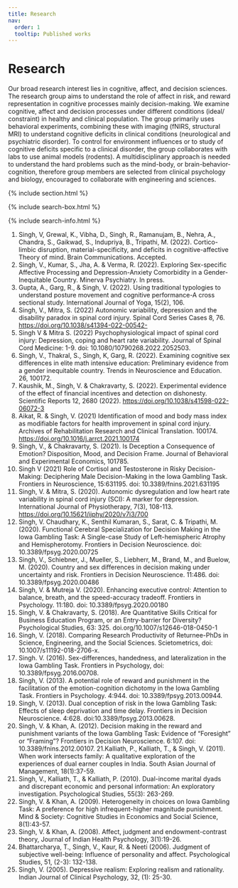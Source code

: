 ```yaml
---
title: Research
nav:
  order: 1
  tooltip: Published works
---
```


# <i class="fas fa-microscope"></i>Research

Our broad research interest lies in cognitive, affect, and decision
sciences. The research group aims to understand the role of affect in
risk, and reward representation in cognitive processes mainly
decision-making. We examine cognitive, affect and decision processes under
different conditions (ideal/ constraint) in healthy and clinical
population. The group primarily uses behavioral experiments, combining
these with imaging (fNIRS, structural MRI) to understand cognitive
deficits in clinical conditions (neurological and psychiatric disorder).
To control for environment influences or to study of cognitive deficits
specific to a clinical disorder, the group collaborates with labs to use
animal models (rodents). A multidisciplinary approach is needed to
understand the hard problems such as the mind-body, or
brain-behavior-cognition, therefore group members are selected from
clinical psychology and biology, encouraged to collaborate with
engineering and sciences.

{% include section.html %}

{% include search-box.html %}

{% include search-info.html %}

1. Singh, V, Grewal, K., Vibha, D., Singh, R., Ramanujam, B., Nehra, A., Chandra, S., Gaikwad, S., Indupriya, B., Tripathi, M. (2022). Cortico-limbic disruption, material-specificity, and deficits in cognitive-affective Theory of mind. Brain Communications. Accepted. 
2. Singh, V., Kumar, S., Jha, A. & Verma, R. (2022). Exploring Sex-specific Affective Processing and Depression-Anxiety Comorbidity in a Gender-Inequitable Country. Minerva Psychiatry. In press. 
3. Gupta, A., Garg, R., & Singh, V. (2022). Using traditional typologies to understand posture movement and cognitive performance-A cross sectional study. International Journal of Yoga, 15(2), 106.
4. Singh, V., Mitra, S. (2022) Autonomic variability, depression and the disability paradox in spinal cord injury. Spinal Cord Series Cases 8, 76. https://doi.org/10.1038/s41394-022-00542-
5. Singh V & Mitra S. (2022) Psychophysiological impact of spinal cord injury: Depression, coping and heart rate variability. Journal of Spinal Cord Medicine: 1-9. doi: 10.1080/10790268.2022.2052503.
6. Singh, V., Thakral, S., Singh, K, Garg, R. (2022). Examining cognitive sex differences in elite math intensive education: Preliminary evidence from a gender inequitable country. Trends in Neuroscience and Education. 26, 100172.
7. Kaushik, M., Singh, V. & Chakravarty, S. (2022). Experimental evidence of the effect of financial incentives and detection on dishonesty. Scientific Reports 12, 2680 (2022). https://doi.org/10.1038/s41598-022-06072-3
8. Aikat, R. & Singh, V. (2021) Identification of mood and body mass index as modifiable factors for health improvement in spinal cord injury. Archives of Rehabilitation Research and Clinical Translation. 100174. https://doi.org/10.1016/j.arrct.2021.100174
9. Singh, V., & Chakravarty, S. (2021). Is Deception a Consequence of Emotion? Disposition, Mood, and Decision Frame. Journal of Behavioral and Experimental Economics, 101785.
10. Singh V (2021) Role of Cortisol and Testosterone in Risky Decision-Making: Deciphering Male Decision-Making in the Iowa Gambling Task. Frontiers in Neuroscience, 15:631195. doi: 10.3389/fnins.2021.631195
11. Singh, V. & Mitra, S. (2020). Autonomic dysregulation and low heart rate variability in spinal cord injury (SCI): A marker for depression. International Journal of Physiotherapy, 7(3), 108-113. https://doi.org/10.15621/ijphy/2020/v7i3/700
12. Singh, V. Chaudhary, K., Senthil Kumaran, S., Sarat, C. & Tripathi, M. (2020). Functional Cerebral Specialization for Decision Making in the Iowa Gambling Task: A Single-case Study of Left-hemispheric Atrophy and Hemispherotomy. Frontiers in Decision Neuroscience. doi: 10.3389/fpsyg.2020.00725
13. Singh, V., Schiebner, J., Mueller, S., Liebherr, M., Brand, M., and Buelow, M. (2020). Country and sex differences in decision making under uncertainty and risk. Frontiers in Decision Neuroscience. 11:486. doi: 10.3389/fpsyg.2020.00486
14. Singh, V. & Mutreja V. (2020). Enhancing executive control: Attention to balance, breath, and the speed-accuracy tradeoff. Frontiers in Psychology. 11:180. doi: 10.3389/fpsyg.2020.00180
15. Singh, V. & Chakravarty, S. (2018). Are Quantitative Skills Critical for Business Education Program, or an Entry-barrier for Diversity? Psychological Studies, 63: 325. doi.org/10.1007/s12646-018-0450-1
16. Singh, V. (2018). Comparing Research Productivity of Returnee-PhDs in Science, Engineering, and the Social Sciences. Scietometrics, doi: 10.1007/s11192-018-2706-x.
17. Singh. V. (2016). Sex-differences, handedness, and lateralization in the Iowa Gambling Task. Frontiers in Psychology, doi: 10.3389/fpsyg.2016.00708.
18. Singh, V. (2013). A potential role of reward and punishment in the facilitation of the emotion-cognition dichotomy in the Iowa Gambling Task. Frontiers in Psychology. 4:944. doi: 10.3389/fpsyg.2013.00944.
19. Singh, V. (2013). Dual conception of risk in the Iowa Gambling Task: Effects of sleep deprivation and time delay.  Frontiers in Decision Neuroscience. 4:628. doi:10.3389/fpsyg.2013.00628.
20. Singh, V. & Khan, A. (2012). Decision making in the reward and punishment variants of the Iowa Gambling Task: Evidence of “Foresight” or “Framing”? Frontiers in Decision Neuroscience. 6:107. doi: 10.3389/fnins.2012.00107.
21.Kalliath, P., Kalliath, T., & Singh, V. (2011). When work intersects family: A qualitative exploration of the experiences of dual earner couples in India. South Asian Journal of Management, 18(1):37-59.
22. Singh, V., Kalliath, T., & Kalliath, P. (2010). Dual-income marital dyads and discrepant economic and personal information: An exploratory investigation. Psychological Studies, 55(3): 263-269.
23. Singh, V. & Khan, A. (2009). Heterogeneity in choices on Iowa Gambling Task: A preference for high infrequent-higher magnitude punishment. Mind & Society: Cognitive Studies in Economics and Social Science, 8(1):43-57.
24. Singh, V. & Khan, A. (2008). Affect, judgment and endowment-contrast theory, Journal of Indian Health Psychology, 3(1):19-26.
25. Bhattarcharya, T., Singh, V., Kaur, R. & Neeti (2006). Judgment of subjective well-being: Influence of personality and affect. Psychological Studies, 51, (2-3): 132-138.
26. Singh, V. (2005). Depressive realism: Exploring realism and rationality. Indian Journal of Clinical Psychology, 32, (1): 25-30.

	

